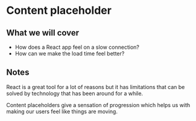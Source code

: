 # Content placeholder

## What we will cover

* How does a React app feel on a slow connection?
* How can we make the load time feel better?

## Notes

React is a great tool for a lot of reasons but it has limitations
that can be solved by technology that has been around for a while.

Content placeholders give a sensation of progression which helps
us with making our users feel like things are moving.
